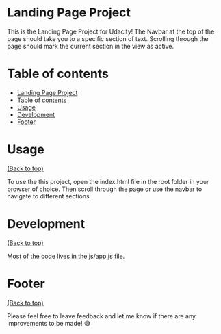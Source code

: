 <!-- Add banner here -->

# Landing Page Project

<!-- Add buttons here -->

<!-- Describe your project in brief -->
This is the Landing Page Project for Udacity! The Navbar at the top of the page should take you to a specific section of text. Scrolling through the page should mark the current section in the view as active.


# Table of contents

<!-- After you have introduced your project, it is a good idea to add a **Table of contents** or **TOC** as **cool** people say it. This would make it easier for people to navigate through your README and find exactly what they are looking for.

Here is a sample TOC(*wow! such cool!*) that is actually the TOC for this README. -->

- [Landing Page Project](#landing-page-project)
- [Table of contents](#table-of-contents)
- [Usage](#usage)
- [Development](#development)
- [Footer](#footer)

# Usage
[(Back to top)](#table-of-contents)

<!-- This is optional and it is used to give the user info on how to use the project after installation. This could be added in the Installation section also. -->
To use the this project, open the index.html file in the root folder in your browser of choice. Then scroll through the page or use the navbar to navigate to different sections.

# Development
[(Back to top)](#table-of-contents)


Most of the code lives in the js/app.js file.
<!-- This is the place where you give instructions to developers on how to modify the code.

You could give **instructions in depth** of **how the code works** and how everything is put together.

You could also give specific instructions to how they can setup their development environment.

Ideally, you should keep the README simple. If you need to add more complex explanations, use a wiki. Check out [this wiki](https://github.com/navendu-pottekkat/nsfw-filter/wiki) for inspiration. -->


# Footer
[(Back to top)](#table-of-contents)

<!-- Let's also add a footer because I love footers and also you **can** use this to convey important info.

Let's make it an image because by now you have realised that multimedia in images == cool(*please notice the subtle programming joke). -->

<!-- Add the footer here -->
Please feel free to leave feedback and let me know if there are any improvements to be made! 😅

<!-- ![Footer](https://github.com/navendu-pottekkat/awesome-readme/blob/master/fooooooter.png) -->